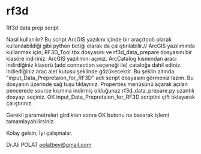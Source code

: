 # rf3d
Rf3d data prep script

Nasıl kullanılır?
Bu script ArcGIS yazılımı içinde bir araç(tool) olarak kullanılabildiği gibi python betiği olarak da çalıştırılabilir.//
ArcGIS yazılımında kullanmak için;
RF3D_Tool.tbx dosyasını ve rf3d_data_prepare dosyasını bir klasöre indiriniz.
ArcGIS yazılımını açınız.
ArcCatalog kısmından aracı indirdiğiniz klasorü (add connection seçeneği ile) cataloğa dahil ediniz.
indiediğiniz arac alet kutusu şeklinde gözükecektir.
Bu şeklin altında "input_Data_Prepretaion_for_RF3D" adlı script dosyasını görmeniz lazım.
Bu dosyanın üzerinde sağ tuşu tıklayınız.
Properties menüsünü açarak açılan pencerede source kısmına indirmiş olduğunuz rf3d_data_prepare.py uzantılı dosyayı seçiniz.
OK
input_Data_Prepretaion_for_RF3D scriptini çift tıklayarak çalıştırınız.

Gerekli parametreleri girdikten sonra OK butonu na basarak işlemi tamamlayabilirsiniz.

Kolay gelsin; İyi çalışmalar.

Dr.Ali POLAT
polatbey@gmail.com


